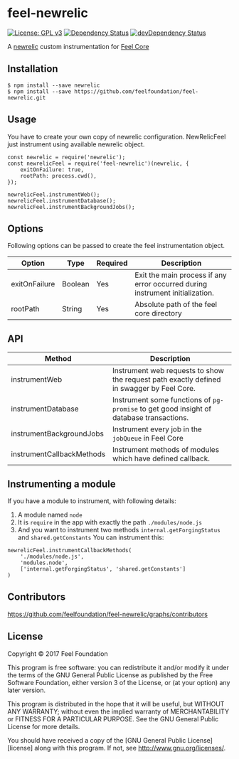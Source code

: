 # feel-newrelic

[![License: GPL v3](https://img.shields.io/badge/License-GPL%20v3-blue.svg)](http://www.gnu.org/licenses/gpl-3.0)
<a href="https://david-dm.org/feelfoundation/feel-newrelic"><img src="https://david-dm.org/feelfoundation/feel-newrelic.svg" alt="Dependency Status"></a>
<a href="https://david-dm.org/feelfoundation/feel-newrelic/?type=dev"><img src="https://david-dm.org/feelfoundation/feel-newrelic/dev-status.svg" alt="devDependency Status"></a>

A [newrelic](http://newrelic.com) custom instrumentation for
[Feel Core](http://github.com/feelfoundation/feel)

## Installation

```
$ npm install --save newrelic
$ npm install --save https://github.com/feelfoundation/feel-newrelic.git
```

## Usage

You have to create your own copy of newrelic configuration. NewRelicFeel just
instrument using available newrelic object.

```
const newrelic = require('newrelic');
const newrelicFeel = require('feel-newrelic')(newrelic, {
	exitOnFailure: true,
	rootPath: process.cwd(),
});

newrelicFeel.instrumentWeb();
newrelicFeel.instrumentDatabase();
newrelicFeel.instrumentBackgroundJobs();
```

## Options

Following options can be passed to create the feel instrumentation object.

| Option        | Type    | Required | Description                                                                   |
| ------------- | ------- | -------- | ----------------------------------------------------------------------------- |
| exitOnFailure | Boolean | Yes      | Exit the main process if any error occurred during instrument initialization. |
| rootPath      | String  | Yes      | Absolute path of the feel core directory                                      |

## API

| Method                    | Description                                                                               |
| ------------------------- | ----------------------------------------------------------------------------------------- |
| instrumentWeb             | Instrument web requests to show the request path exactly defined in swagger by Feel Core. |
| instrumentDatabase        | Instrument some functions of `pg-promise` to get good insight of database transactions.   |
| instrumentBackgroundJobs  | Instrument every job in the `jobQueue` in Feel Core                                       |
| instrumentCallbackMethods | Instrument methods of modules which have defined callback.                                |

## Instrumenting a module

If you have a module to instrument, with following details:

1. A module named `node`
1. It is `require` in the app with exactly the path `./modules/node.js`
1. And you want to instrument two methods `internal.getForgingStatus` and
	`shared.getConstants` You can instrument this:

```
newrelicFeel.instrumentCallbackMethods(
	'./modules/node.js',
	'modules.node',
	['internal.getForgingStatus', 'shared.getConstants']
)
```

## Contributors

https://github.com/feelfoundation/feel-newrelic/graphs/contributors

## License

Copyright © 2017 Feel Foundation

This program is free software: you can redistribute it and/or modify it under
the terms of the GNU General Public License as published by the Free Software
Foundation, either version 3 of the License, or (at your option) any later
version.

This program is distributed in the hope that it will be useful, but WITHOUT ANY
WARRANTY; without even the implied warranty of MERCHANTABILITY or FITNESS FOR A
PARTICULAR PURPOSE. See the GNU General Public License for more details.

You should have received a copy of the [GNU General Public License][license]
along with this program. If not, see <http://www.gnu.org/licenses/>.
